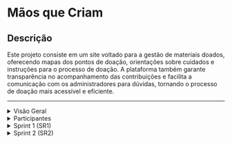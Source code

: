 # Mãos que Criam

## Descrição
Este projeto consiste em um site voltado para a gestão de materiais doados, oferecendo mapas dos pontos de doação, orientações sobre cuidados e instruções para o processo de doação. A plataforma também garante transparência no acompanhamento das contribuições e facilita a comunicação com os administradores para dúvidas, tornando o processo de doação mais acessível e eficiente.

---

<details>
  <summary>Visão Geral</summary> <br>
  
  Este projeto visa facilitar a gestão de doações de materiais, oferecendo uma interface intuitiva e um acompanhamento transparente para os usuários.
</details>

<details>
  <summary>Participantes</summary> <br>
  
  1. **Ana Maria Brito** - ambcbm@cesar.school
  2. **Fabiana Coelho Souza Leão** - fcsls@cesar.school
  3. **Irvin Amilcar** - iafbs@cesar.school
  4. **Joana Flora** - jfps@cesar.school
  5. **João Pedro Moraes** - jpmb@cesar.school
  6. **Julia Maria Teixeira** - jmst@cesar.school
  7. **Lucas Calabria** - lvc@cesar.school
  8. **Lucas Rodrigues** - lrc@cesar.school
  9. **Luiz Felipe Andreto** - lfan@cesar.school
  10. **Mariana Fernandes** - mfs5@cesar.school
  11. **Vítor César** - vcsa@cesar.school
</details>

<details>
  <summary>Sprint 1 (SR1)</summary>

  ### 1. Histórias do Usuário
  As cinco histórias do usuário identificadas para esta sprint podem ser acessadas no documento a seguir:
  
  - [Documento com as Histórias de Usuário](https://docs.google.com/document/d/1pfAEIsNdx9C4h-jXsui-TPJ3-hrMtVjZTtU1hR8ykjA/mobilebasic)
  
  ### 2. Histórias Implementadas
  As duas histórias do usuário que foram implementadas nesta sprint podem ser acessadas no documento a seguir:
  
  - [Documento com as Histórias Implementadas](https://docs.google.com/document/d/1lh82iDWUn6GZXV5dyGe255BpOoegMHVbqKWRRePGjhM/edit?usp=sharing)
  
  ### 3. Protótipo de Baixa Fidelidade e Screencast
  Um protótipo de baixa fidelidade foi desenvolvido para validar o fluxo inicial da aplicação. Abaixo está o link para o protótipo e um screencast demonstrando seu uso.
  
  - [Link para o protótipo](https://www.canva.com/design/DAGTxWSiw7w/e6drUkL_kZraCXCEi37VJQ/edit?utm_content=DAGTxWSiw7w&utm_campaign=designshare&utm_medium=link2&utm_source=sharebutton)
  - [Link para o screencast](https://youtu.be/klf_2hVsgKw?si=sygjGDC9nsoG-_oH)
  
  ### 4. Diagrama de Atividades
  O diagrama de atividades descrevendo o fluxo do sistema foi incluído abaixo. Ele apresenta o processo desde a doação até o acompanhamento das contribuições pelos administradores.
  
  - [Diagrama de Atividades](https://www.canva.com/design/DAGTqc-HxiA/IT_mKq0cTOa4Th1blw4LJw/edit?utm_content=DAGTqc-HxiA&utm_campaign=designshare&utm_medium=link2&utm_source=sharebutton)
  
 ### 5. Issue Tracker

Utilizamos o **Docs** para gerenciar as funcionalidades do projeto, incluindo as que estão em desenvolvimento, as tarefas pendentes e as já implementadas.

Você pode acessar através do seguinte link: 
- [Acesse aqui](https://docs.google.com/document/d/1gYEn5IR16PMxY-ACtmAUMO7PceSwC6tUE7lX1kuUGuo/edit?usp=sharing).

Nesta seção, você encontrará:
- **Funcionalidades em Desenvolvimento:** Funcionalidades que estão atualmente em implementação.
- **Tarefas Pendentes:** Tarefas que precisam ser concluídas.
- **Funcionalidades Implementadas:** Funcionalidades que já foram concluídas e estão disponíveis.

Para mais informações e detalhes sobre o progresso do projeto, consulte o painel do Jira.

  
  ### 6. Deployment em Produção
  As histórias de usuário implementadas foram publicadas em produção no Azure. Seguem o link e as instruções para acessar o sistema, além de um screencast com uma demonstração de uso.
  
  - [Link para o sistema em produção no Azure](#)
  - [Screencast de uso do sistema](#)
  
  ### 7. Programação em Par

  Segue o link para o relatório detalhado sobre o nosso uso da prática de Programação em Par.

  - [Relatório programação em par](https://docs.google.com/document/d/1S0l-k7ziQWvNZi77SQb9EfEVr5BQFjDvAyyH47iYN0U/edit?usp=sharing)

</details>
<details>
  <summary>Sprint 2 (SR2) </summary>
  <br>
  <p><strong>Seleção de mais histórias para implementar:</strong> As novas histórias selecionadas para implementação no SR2 podem ser visualizadas <a href="https://docs.google.com/document/d/1sUhPXfZy5tokb3bEECqq1p_p9FEPVFcnGwMZFaq_lEY/edit?usp=sharing" target="_blank">aqui</a>.</p>
  <br>

<p><strong>Histórias implementadas:</strong> Todas as histórias implementadas pro SR2 podem ser visualizadas <a href="https://docs.google.com/document/d/18xU1Ph_dvvi7prdrhz6xQmDg0HIXWUlfBjWvhpVGO10/edit?tab=t.0" target="_blank">aqui</a>.</p>

  <p><strong>Protótipo atualizado:</strong> O protótipo de média fidelidade foi atualizado e pode ser visualizado <a href="https://www.figma.com/design/EwT4wDzrwbbrEwmxDaVGDo/PROJETO-2---GP15?node-id=0-1&node-type=canvas&t=zoZe2LGjV1gWMakp-0" target="_blank">neste link</a>. Um screencast do protótipo atualizado está disponível <a href="https://youtu.be/7fCCUPJ1km0?si=zfPg2FRoI9qSoecm" target="_blank">aqui</a>.</p>
  <br>

<p><strong>Deployment:</strong> O site com as novas histórias foi publicado e pode ser acessado <a href="#" target="_blank">aqui</a>. O screencast demonstrando as histórias implementadas nesse último deploy está disponível <a href="https://www.loom.com/share/7115fbd4e84241089de66796d26456b7" target="_blank">neste link</a>.</p>
  <br>

  <p><strong>Uso do Issue/Bug Tracker:</strong> O tracker de problemas foi atualizado e pode ser acessado no repositório do GitHub. Print da tela do tracker abaixo:</p>
  <img width="1235" alt="Captura de Tela 2024-11-28 às 15 43 58" src="https://github.com/user-attachments/assets/1838482f-970e-47c8-9312-8e95a24a392e">
  <br>
  <br>


  <p><strong>Testes de sistema automatizados:</strong> Os testes de sistema automatizados foram executados para garantir a qualidade do software. Um screencast da execução dos testes pode ser visto <a href="https://www.loom.com/share/3742ef53183a4d93871e5937af955ed2?sid=962392f7-6a47-46e7-a22e-c002d7a2cd68" target="_blank">aqui</a>.</p>
  <br>

  <p><strong>CI/CD Pipeline:</strong> A pipeline de CI/CD foi configurada no GitHub, com build, deployment e testes automatizados. O processo completo de build e deployment pode ser visualizado no screencast <a href="https://youtu.be/qD0cO_Qfzgo" target="_blank">aqui</a>.</p>
  <br>

  <p><strong>Quadro da Sprint atualizado:</strong> O quadro da sprint foi atualizado e reflete a entrega atual. O print do quadro está abaixo:</p>
<img width="1146" alt="Captura de Tela 2024-11-28 às 15 46 38" src="https://github.com/user-attachments/assets/bb38a914-0d53-4701-9e5d-9048a67c35f5">  <br>
  <br>


  <p><strong>Diagrama de atividades do sistema:</strong> Um diagrama de atividades foi criado para mapear o fluxo das novas histórias e facilitar o entendimento dos processos do sistema. O diagrama pode ser acessado <a href="https://www.canva.com/design/DAGTqc-HxiA/IT_mKq0cTOa4Th1blw4LJw/edit?utm_content=DAGTqc-HxiA&utm_campaign=designshare&utm_medium=link2&utm_source=sharebutton" target="_blank">aqui</a>.</p>
  <br>

  <p><strong>Relatório de programação em par:</strong> Durante o desenvolvimento, a técnica de programação em par foi utilizada para aumentar a qualidade do código e promover o compartilhamento de conhecimento entre os integrantes da equipe. O relatório detalhando as sessões de programação em par, incluindo desafios enfrentados e aprendizados, pode ser acessado <a href="https://docs.google.com/document/d/1tDrUWrl9fCK7FWPi1EfclNj5By139YvdnZr1b4-NiwA/edit?usp=sharing" target="_blank">aqui</a>.</p>
  <br>

  <p><strong>Sketches e storyboards:</strong> Os sketches e storyboards foram desenvolvidos para auxiliar no planejamento e visualização das novas histórias. O material pode ser acessado <a href="https://www.canva.com/design/DAGTxWSiw7w/e6drUkL_kZraCXCEi37VJQ/edit?utm_content=DAGTxWSiw7w&utm_campaign=designshare&utm_medium=link2&utm_source=sharebutton" target="_blank">neste link</a>.</p>
</details>
